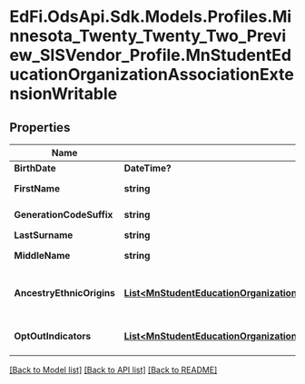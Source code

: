 # EdFi.OdsApi.Sdk.Models.Profiles.Minnesota_Twenty_Twenty_Two_Preview_SISVendor_Profile.MnStudentEducationOrganizationAssociationExtensionWritable
## Properties

Name | Type | Description | Notes
------------ | ------------- | ------------- | -------------
**BirthDate** | **DateTime?** | The month, day, and year on which an individual was born. | [optional] 
**FirstName** | **string** | A name given to an individual at birth, baptism, or during another naming ceremony, or through legal change. | [optional] 
**GenerationCodeSuffix** | **string** | An appendage, if any, used to denote an individual&#39;s generation in his family (e.g., Jr., Sr., III). | [optional] 
**LastSurname** | **string** | The name borne in common by members of a family. | [optional] 
**MiddleName** | **string** | A secondary name given to an individual at birth, baptism, or during another naming ceremony. | [optional] 
**AncestryEthnicOrigins** | [**List&lt;MnStudentEducationOrganizationAssociationAncestryEthnicOriginWritable&gt;**](MnStudentEducationOrganizationAssociationAncestryEthnicOriginWritable.md) | An unordered collection of studentEducationOrganizationAssociationAncestryEthnicOrigins. The ancestry ethnic origins that pertain to the general racial categories with which the individual identifies. | [optional] 
**OptOutIndicators** | [**List&lt;MnStudentEducationOrganizationAssociationOptOutIndicatorsWritable&gt;**](MnStudentEducationOrganizationAssociationOptOutIndicatorsWritable.md) | An unordered collection of studentEducationOrganizationAssociationOptOutIndicators. Opt Out Indicators. | [optional] 

[[Back to Model list]](../README.md#documentation-for-models) [[Back to API list]](../README.md#documentation-for-api-endpoints) [[Back to README]](../README.md)

